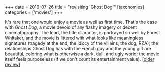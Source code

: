 +++
date = 2010-07-26
title = "revisiting 'Ghost Dog'"
[taxonomies]
categories = ['movies']
+++

It's rare that one would enjoy a movie as well as first time. That's
the case with *Ghost Dog*, a movie devoid of any flashy imagery or
decent cinematography. The lead, the title character, is portrayed so
well by Forest Whitaker, and the movie is littered with what looks like
meaningless signatures (tragedy at the end, the idiocy of the villains,
the dog, RZA); the relationships Ghost Dog has with the French guy and
the young girl are beautiful, coloring what is otherwise a dark, dull,
and ugly world; the movie itself feels purposeless (if we don't count
its entertainment value). [[older review]]

  [older review]: @/ghost-dog.md
